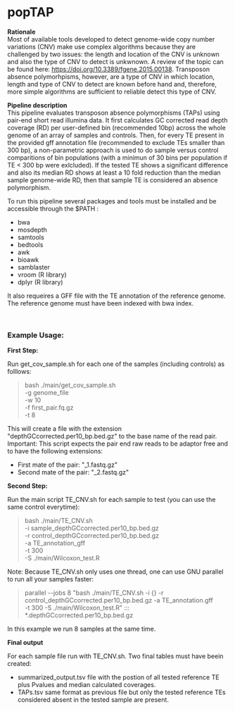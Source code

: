 # popTAP


**Rationale** <br>
Most of available tools developed to detect genome-wide copy number variations (CNV) make use complex algorithms because they are challenged by two issues:
the length and location of the CNV is unknown and also the type of CNV to detect is unkwnown. A review of the topic can be found here: https://doi.org/10.3389/fgene.2015.00138. Transposon absence polymorhpisms, however, are a type of CNV in which location, length and type of CNV to detect are known before hand and, therefore, more simple algorithms are sufficient to reliable detect this type of CNV. <br>

**Pipeline description** <br>
This pipeline evaluates transposon absence polymorphisms (TAPs) using pair-end short read illumina data. It first calculates GC corrected read depth coverage (RD) per user-defined bin (recommended 10bp) across the whole genome of an array of samples and controls. Then, for every TE present in the provided gff annotation file (recommended to exclude TEs smaller than 300 bp), a non-parametric approach is used to do sample versus control comparitions of bin populations (with a minimun of 30 bins per population if TE < 300 bp were exlcluded). If the tested TE shows a significant difference and also its median RD shows at least a 10 fold reduction than the median sample genome-wide RD, then that sample TE is considered an absence polymorphism. 

To run this pipeline several packages and tools must be installed and be accessible through  the $PATH : 
 
 - bwa
 - mosdepth
 - samtools
 - bedtools
 - awk
 - bioawk
 - samblaster
 - vroom (R library)
 - dplyr (R library)

It also requeires a GFF file with the TE annotation of the reference genome. 
The reference genome must have been indexed with bwa index. 

<br>

### Example Usage:

**First Step:**

Run get_cov_sample.sh for each one of the samples (including controls) as folllows:

> bash ./main/get_cov_sample.sh \
> -g genome_file \
> -w 10 \
> -f first_pair.fq.gz \
> -t 8

This will create a file with the extension "depthGCcorrected.per10_bp.bed.gz" to the base name of the read pair.
Important: This script expects the pair end raw reads to be adaptor free and to have the following extensions:
 - First mate of the pair: "_1.fastq.gz"
 - Second mate of the pair: "_2.fastq.gz"

**Second Step:** 

Run the main script TE_CNV.sh for each sample to test (you can use the same control  everytime):

> bash ./main/TE_CNV.sh \
> -i sample_depthGCcorrected.per10_bp.bed.gz \
> -r control_depthGCcorrected.per10_bp.bed.gz \
> -a TE_annotation_gff \
> -t 300  \
> -S ./main/Wilcoxon_test.R

Note: Because TE_CNV.sh only uses one thread, one can use GNU parallel to run all your samples faster:

> parallel --jobs 8 "bash ./main/TE_CNV.sh -i {} -r control_depthGCcorrected.per10_bp.bed.gz -a TE_annotation.gff \
> -t 300  -S ./main/Wilcoxon_test.R" ::: *.depthGCcorrected.per10_bp.bed.gz

In this example we run 8 samples at the same time. 

**Final output**

For each sample file run with TE_CNV.sh. Two final tables must have beein created:
 -  summarized_output.tsv file  with  the  postion of all tested reference TE plus Pvalues and median calculated coverages. 
 -  TAPs.tsv  same format as previous file  but only the tested reference TEs considered absent in the  tested sample are present. 
